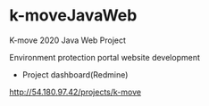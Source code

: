# k-moveJavaWeb
K-move 2020 Java Web Project

Environment protection portal website development

* Project dashboard(Redmine)

http://54.180.97.42/projects/k-move

